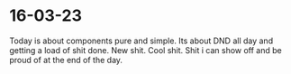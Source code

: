 # 16-03-23

Today is about components pure and simple. Its about DND all day and getting a load of shit done. New shit. Cool shit. Shit i can show off and be proud of at the end of the day.